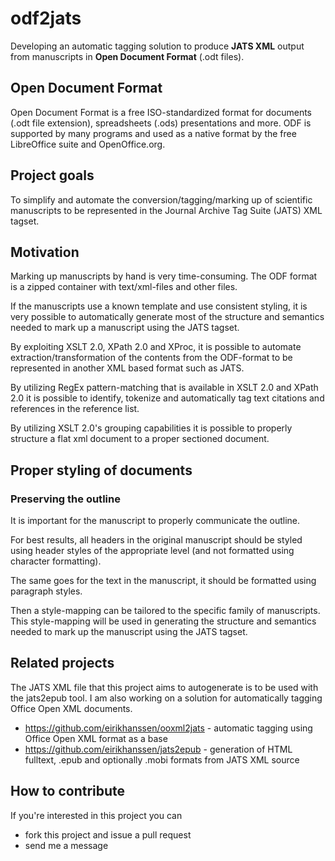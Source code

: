 # odf2jats
Developing an automatic tagging solution to produce **JATS XML** output from manuscripts in **Open Document Format** (.odt files).

## Open Document Format
Open Document Format is a free ISO-standardized format for documents (.odt file extension), spreadsheets (.ods) presentations and more.
ODF is supported by many programs and used as a native format by the free LibreOffice suite and OpenOffice.org.

## Project goals
To simplify and automate the conversion/tagging/marking up of scientific manuscripts 
to be represented in the Journal Archive Tag Suite (JATS) XML tagset.

## Motivation
Marking up manuscripts by hand is very time-consuming. The ODF format is a zipped container with text/xml-files and other files. 

If the manuscripts use a known template and use consistent styling, it is very possible to automatically generate most of the structure and 
semantics needed to mark up a manuscript using the JATS tagset.

By exploiting XSLT 2.0, XPath 2.0 and XProc, it is possible to automate extraction/transformation of the contents from the ODF-format to be 
represented in another XML based format such as JATS. 

By utilizing RegEx pattern-matching that is available in XSLT 2.0 and XPath 2.0 it is possible to identify, tokenize and automatically tag text citations and references in the reference list.

By utilizing XSLT 2.0's grouping capabilities it is possible to properly structure a flat xml document to a proper sectioned document.

## Proper styling of documents

### Preserving the outline

It is important for the manuscript to properly communicate the outline.

For best results, all headers in the original manuscript should be styled using header styles of the appropriate level (and not formatted using character formatting).

The same goes for the text in the manuscript, it should be formatted using paragraph styles.

Then a style-mapping can be tailored to the specific family of manuscripts. 
This style-mapping will be used in generating the structure and semantics needed to mark up the manuscript using the JATS tagset.

## Related projects
The JATS XML file that this project aims to autogenerate is to be used with the jats2epub tool.
I am also working on a solution for automatically tagging Office Open XML documents.

- https://github.com/eirikhanssen/ooxml2jats - automatic tagging using Office Open XML format as a base
- https://github.com/eirikhanssen/jats2epub - generation of HTML fulltext, .epub and optionally .mobi formats from JATS XML source


## How to contribute

If you're interested in this project you can
- fork this project and issue a pull request
- send me a message
